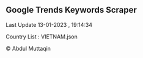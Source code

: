

## Google Trends Keywords Scraper 
 
Last Update 13-01-2023 , 19:14:34

Country List :
VIETNAM.json



© Abdul Muttaqin 
